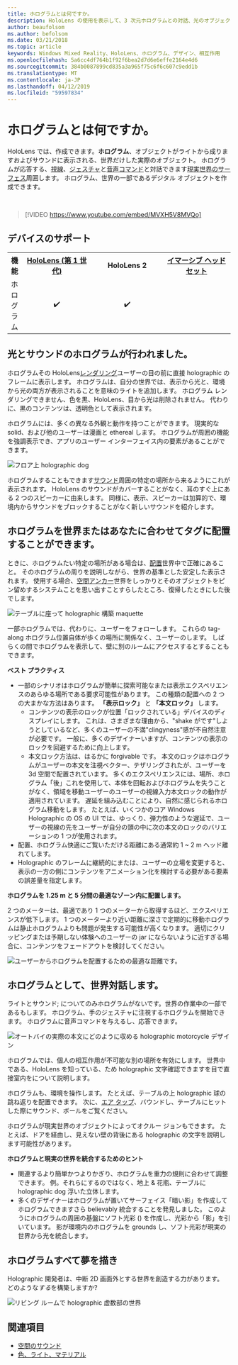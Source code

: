 ```yaml
---
title: ホログラムとは何ですか。
description: HoloLens の使用を表示して、3 次元ホログラムとの対話、光のオブジェクトが行われの世界で表示されるサウンド。
author: beaufolsom
ms.author: befolsom
ms.date: 03/21/2018
ms.topic: article
keywords: Windows Mixed Reality、HoloLens、ホログラム、デザイン、相互作用
ms.openlocfilehash: 5a6cc4df764b1f92f6bea2d7d6e6effe2164e4d6
ms.sourcegitcommit: 384b0087899cd835a3a965f75c6f6c607c9edd1b
ms.translationtype: MT
ms.contentlocale: ja-JP
ms.lasthandoff: 04/12/2019
ms.locfileid: "59597834"
---
```

# <a name="what-is-a-hologram"></a>ホログラムとは何ですか。

HoloLens では、作成できます。**ホログラム**、オブジェクトがライトから成りますおよびサウンドに表示される、世界だけした実際のオブジェクト。 ホログラムが応答する、[視線](gaze.md)、[ジェスチャ](gestures.md)と[音声コマンド](voice-input.md)と対話できます[現実世界のサーフェス](spatial-mapping.md)周囲します。 ホログラム、世界の一部であるデジタル オブジェクトを作成できます。

<br>

>[!VIDEO https://www.youtube.com/embed/MVXH5V8MVQo]

## <a name="device-support"></a>デバイスのサポート

<table>
<tr>
<th>機能</th><th style="width:150px"> <a href="hololens-hardware-details.md">HoloLens (第 1 世代)</a></th><th style="width:150px">HoloLens 2</th><th style="width:150px"> <a href="immersive-headset-hardware-details.md">イマーシブ ヘッドセット</a></th>
</tr><tr>
<td> ホログラム</td><td style="text-align: center;"> ✔️</td><td style="text-align: center;"> ✔️</td><td style="text-align: center;"></td>
</tr>
</table>

## <a name="a-hologram-is-made-of-light-and-sound"></a>光とサウンドのホログラムが行われました。

ホログラムその HoloLens[レンダリング](rendering.md)ユーザーの目の前に直接 holographic のフレームに表示します。 ホログラムは、自分の世界では、表示から光と、環境から光の両方が表示されることを意味のライトを追加します。 ホログラム レンダリングできません、色を黒、HoloLens、目から光は削除されません。 代わりに、黒のコンテンツは、透明色として表示されます。

ホログラムには、多くの異なる外観と動作を持つことができます。 現実的な solid、および他のユーザーは漫画と ethereal します。 ホログラムが周囲の機能を強調表示でき、アプリのユーザー インターフェイス内の要素があることができます。

![フロア上 holographic dog](images/fang3-640px.jpg)

ホログラムすることもできます[サウンド](spatial-sound.md)周囲の特定の場所から来るようにこれが表示されます。 HoloLens のサウンドがカバーすることがなく、耳のすぐ上にある 2 つのスピーカーに由来します。 同様に、表示、スピーカーは加算的で、環境内からサウンドをブロックすることがなく新しいサウンドを紹介します。

## <a name="a-hologram-can-be-placed-in-the-world-or-tag-along-with-you"></a>ホログラムを世界またはあなたに合わせてタグに配置することができます。

ときに、ホログラムたい特定の場所がある場合は、[配置](coordinate-systems.md)世界中で正確にあること。 そのホログラムの周りを説明しながら、世界の基準とした安定した表示されます。 使用する場合、[空間アンカー](coordinate-systems.md#spatial-anchors)世界をしっかりとそのオブジェクトをピン留めするシステムことを思い出すことすらしたところ、復帰したときにした後でします。

![テーブルに座って holographic 構築 maquette](images/image5-640px.png)

一部ホログラムでは、代わりに、ユーザーをフォローします。 これらの tag-along ホログラム位置自体が歩くの場所に関係なく、ユーザーのします。 しばらくの間でホログラムを表示して、壁に別のルームにアクセスするとすることもできます。

**ベスト プラクティス**
* 一部のシナリオはホログラムが簡単に探索可能なまたは表示エクスペリエンスのあらゆる場所である要求可能性があります。 この種類の配置への 2 つの大まかな方法はあります。 **「表示ロック」** と **「本文ロック」** します。
   * コンテンツの表示のロックが位置「ロックされている」デバイスのディスプレイにします。 これは、さまざまな理由から、"shake がです"しようとしているなど、多くのユーザーの不満"clingyness"感が不自然注意が必要です。 一般に、多くのデザイナーいますが、コンテンツの表示のロックを回避するために向上します。
   * 本文ロック方法は、はるかに forgivable です。 本文のロックはホログラムがユーザーの本文を注視ベクター、テザリングされたが、ユーザーを 3d 空間で配置されています。 多くのエクスペリエンスには、場所、ホログラム「後」これを使用して、本体を回転およびホログラムを失うことがなく、領域を移動ユーザーのユーザーの視線入力本文ロックの動作が適用されています。 遅延を組み込むことにより、自然に感じられるホログラム移動をします。 たとえば、いくつかのコア Windows Holographic の OS の UI では、ゆっくり、弾力性のような遅延で、ユーザーの視線の先をユーザーが自分の頭の中に次の本文のロックのバリエーションの 1 つが使用されます。
* 配置、ホログラム快適にご覧いただける距離にある通常約 1 ~ 2 m ヘッド離れてします。
* Holographic のフレームに継続的にまたは、ユーザーの立場を変更すると、表示の一方の側にコンテンツをアニメーション化を検討する必要がある要素の誤差量を指定します。

**ホログラムを 1.25 m と 5 分間の最適なゾーン内に配置します。**

2 つのメーターは、最適であり 1 つのメーターから取得するほど、エクスペリエンスが低下します。 1 つのメーターより近い距離に深さで定期的に移動ホログラムは静止ホログラムよりも問題が発生する可能性が高くなります。 適切にクリッピングまたは予期しない体験へのユーザーの jar にならないように近すぎる場合に、コンテンツをフェードアウトを検討してください。

![ユーザーからホログラムを配置するための最適な距離です。](images/distanceguiderendering-640px.png)

## <a name="a-hologram-interacts-with-you-and-your-world"></a>ホログラムとして、世界対話します。

ライトとサウンド; についてのみホログラムがないです。世界の作業中の一部であるもします。 ホログラム、手のジェスチャに注視するホログラムを開始できます。 ホログラムに音声コマンドを与えるし、応答できます。

![オートバイの実際の本文にどのように収める holographic motorcycle デザイン](images/image8-640px.png)

ホログラムでは、個人の相互作用が不可能な別の場所を有効にします。 世界中である、HoloLens を知っている、ため holographic 文字確認できますを目で直接室内をについて説明します。

ホログラムも、環境を操作します。 たとえば、テーブルの上 holographic 球の跳ね返りを配置できます。 次に、[エア タップ](gestures.md#air-tap)、バウンドし、テーブルにヒットした際にサウンド、ボールをご覧ください。

ホログラムが現実世界のオブジェクトによってオクルー ジョンもできます。 たとえば、ドアを経由し、見えない壁の背後にある holographic の文字を説明します可能性があります。

**ホログラムと現実の世界を統合するためのヒント**
* 関連するより簡単かつよりかぎり、ホログラムを重力の規則に合わせて調整できます。 例。それらにするのではなく、地上 & 花瓶、テーブルに holographic dog 浮いた立体します。
* 多くのデザイナーはホログラムが置いてサーフェイス「暗い影」を作成してホログラムできますさら believably 統合することを発見しました。 このようにホログラムの周囲の基盤にソフト光彩 () を作成し、光彩から「影」を引いています。 影が環境内のホログラムを grounds し、ソフト光彩が現実の世界から光を統合します。

## <a name="a-hologram-is-whatever-you-dream-up"></a>ホログラムすべて夢を描き

Holographic 開発者は、中断 2D 画面外とする世界を創造する力があります。 どのような*する*を構築しますか?

![リビング ルームで holographic 虚数部の世界](images/designoverview.jpg)

## <a name="see-also"></a>関連項目
* [空間のサウンド](spatial-sound.md)
* [色、ライト、マテリアル](color,-light-and-materials.md)
